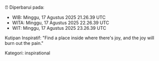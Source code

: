 ⏰ Diperbarui pada:
- WIB: Minggu, 17 Agustus 2025 21.26.39 UTC
- WITA: Minggu, 17 Agustus 2025 22.26.39 UTC
- WIT: Minggu, 17 Agustus 2025 23.26.39 UTC

Kutipan Inspiratif:
"Find a place inside where there's joy, and the joy will burn out the pain."


Kategori: inspirational

